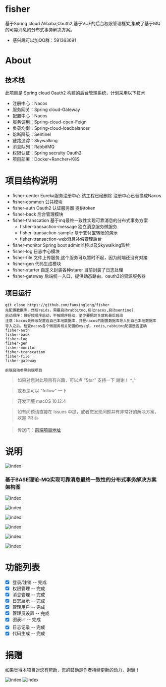 # fisher
基于Spring cloud Alibaba,Oauth2,基于VUE的后台权限管理框架,集成了基于MQ的可靠消息的分布式事务解决方案。
- 感兴趣可以加QQ群：591363691

# About

## 技术栈
此项目是 Spring cloud Oauth2 构建的后台管理系统，计划采用以下技术
- 注册中心：Nacos
- 服务网关：Spring cloud-Gateway
- 配置中心：Nacos
- 服务调用：Spring-cloud-open-Feign
- 负载均衡：Spring-cloud-loadbalancer
- 熔断降级：Sentinel
- 链路追踪：Skywalking
- 消息队列：RabbitMQ
- 权限认证：Spring secruity Oauth2
- 项目部署：Docker+Rancher+K8S

# 项目结构说明
- fisher-center Eureka服务注册中心,该工程已经删除
  注册中心已替换成Nacos
- fisher-common 公共模块
- fisher-auth  Oauth2 认证服务器 提供token
- fisher-back 后台管理模块
- fisher-transcation 基于mq最终一致性实现可靠消息的分布式事务方案
  - fisher-transaction-message 独立消息服务微服务
  - fisher-transaction-sample 基于支付宝转账的演示
  - fisher-transaction-web消息补偿管理后台
- fisher-monitor Spring boot admin监控以及Skywalking监控
- fisher-log 日志中心模块
- fisher-file 文件上传服务,这个服务可以暂时不起，因为前端还没有对接
- fisher-gen 代码生成模块
- fisher-starter 自定义封装各种starer 目前封装了日志处理
- fisher-gateway 后端统一入口，提供动态路由，oauth2的资源服务器

## 项目运行
```
git clone https://github.com/fanxinglong/fisher
先配置数据库，然后reids，需要启动rabbitmq,启动nacos,启动sentinel
启动顺序：最好按顺序启动，不按顺序启动，至少要把网关放到最后启动
注意：Nacos先修改配置连自己本地数据库，并把nacos的配置数据库导入到自己本地数据库
导入之后，检查nacos各个微服务相关配置的mysql，redis,rabbitmq配置是否正确
fisher-auth
fisher-back
fisher-log
fisher-gen
fisher-monitor
fisher-transcation
fisher-file 
fisher-gateway

前端启动参照前端项目
```

>  如果对您对此项目有兴趣，可以点 "Star" 支持一下 谢谢！ ^_^

>  或者您可以 "follow" 一下

>  开发环境 macOS 10.12.4 

>  如有问题请直接在 Issues 中提，或者您发现问题并有非常好的解决方案，欢迎 PR 👍

>  传送门：[前端项目地址](https://github.com/fanxinglong/fisher-admin) 

# 说明
![index](https://github.com/fanxinglong/fisher/blob/master/docs/fisher-ac.png)

### 基于BASE理论-MQ实现可靠消息最终一致性的分布式事务解决方案架构图
![index](https://github.com/fanxinglong/fisher/blob/master/docs/tsc.png)

![index](https://github.com/fanxinglong/fisher/blob/master/docs/msg.png)

![index](https://github.com/fanxinglong/fisher/blob/master/docs/sentinel_.png)

![index](https://github.com/fanxinglong/fisher/blob/master/docs/admin.png)

![index](https://github.com/fanxinglong/fisher/blob/master/docs/skywalking.png)

![index](https://github.com/fanxinglong/fisher/blob/master/docs/skywalking1.png)

# 功能列表

- [x] 登录/注销 -- 完成
- [x] 权限管理 -- 完成
- [x] 消息管理 -- 完成
- [x] 日志展示 -- 完成
- [x] 管理用户 -- 完成
- [x] 管理员设置 -- 完成
- [x] 图表📈 -- 完成
- [x] 日志记录 -- 完成
- [x] 代码生成 -- 完成

# 捐赠

如果觉得本项目对您有帮助，您的鼓励是作者持续更新的动力，谢谢！

![index](https://github.com/fanxinglong/fisher/blob/master/docs/zfb.png) ![index](https://github.com/fanxinglong/fisher/blob/master/docs/wx.png)

